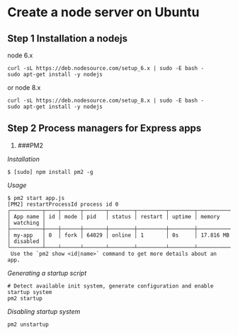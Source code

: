 # Create a node server on Ubuntu

## Step 1 Installation a nodejs

node 6.x
```
curl -sL https://deb.nodesource.com/setup_6.x | sudo -E bash -
sudo apt-get install -y nodejs
```
or node 8.x

```
curl -sL https://deb.nodesource.com/setup_8.x | sudo -E bash -
sudo apt-get install -y nodejs
```
## Step 2 Process managers for Express apps
1. ###PM2

*Installation*
```
$ [sudo] npm install pm2 -g
```
*Usage*
```
$ pm2 start app.js
[PM2] restartProcessId process id 0
┌──────────┬────┬──────┬───────┬────────┬─────────┬────────┬─────────────┬──────────┐
│ App name │ id │ mode │ pid   │ status │ restart │ uptime │ memory      │ watching │
├──────────┼────┼──────┼───────┼────────┼─────────┼────────┼─────────────┼──────────┤
│ my-app   │ 0  │ fork │ 64029 │ online │ 1       │ 0s     │ 17.816 MB   │ disabled │
└──────────┴────┴──────┴───────┴────────┴─────────┴────────┴─────────────┴──────────┘
 Use the `pm2 show <id|name>` command to get more details about an app.
```
*Generating a startup script*

```
# Detect available init system, generate configuration and enable startup system
pm2 startup
```
*Disabling startup system*
```
pm2 unstartup
```
